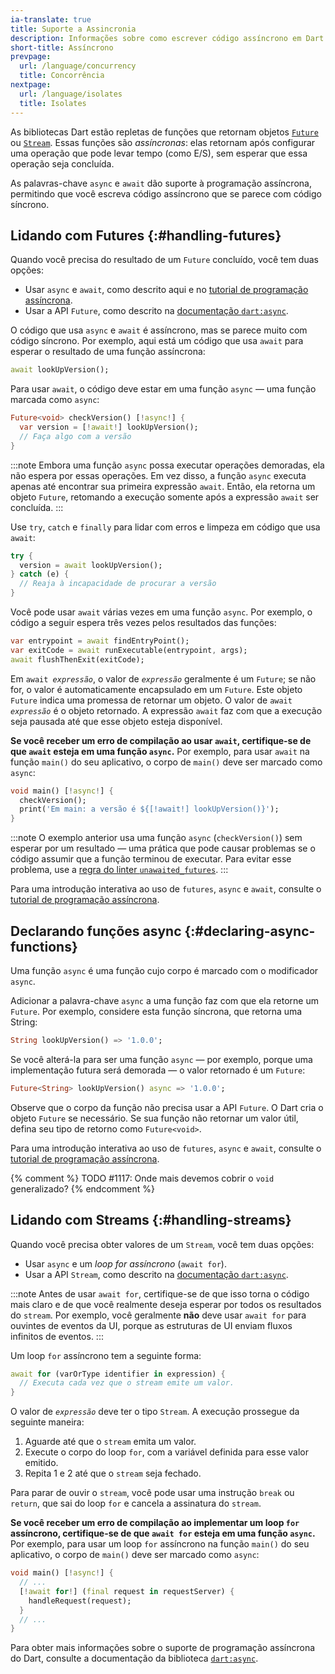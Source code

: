 ```yaml
---
ia-translate: true
title: Suporte a Assincronia
description: Informações sobre como escrever código assíncrono em Dart.
short-title: Assíncrono
prevpage:
  url: /language/concurrency
  title: Concorrência
nextpage:
  url: /language/isolates
  title: Isolates
---
```


<?code-excerpt replace="/ *\/\/\s+ignore_for_file:[^\n]+\n//g; /(^|\n) *\/\/\s+ignore:[^\n]+\n/$1/g; /(\n[^\n]+) *\/\/\s+ignore:[^\n]+\n/$1\n/g; / *\/\/\s+ignore:[^\n]+//g; /([A-Z]\w*)\d\b/$1/g"?>

As bibliotecas Dart estão repletas de funções que retornam objetos [`Future`][`Future`] ou [`Stream`][`Stream`]. Essas funções são _assíncronas_: elas retornam após configurar uma operação que pode levar tempo (como E/S), sem esperar que essa operação seja concluída.

As palavras-chave `async` e `await` dão suporte à programação assíncrona, permitindo que você escreva código assíncrono que se parece com código síncrono.


## Lidando com Futures {:#handling-futures}

Quando você precisa do resultado de um `Future` concluído, você tem duas opções:

* Usar `async` e `await`, como descrito aqui e no [tutorial de programação assíncrona](/libraries/async/async-await).
* Usar a API `Future`, como descrito na [documentação `dart:async`](/libraries/dart-async#future).

O código que usa `async` e `await` é assíncrono, mas se parece muito com código síncrono. Por exemplo, aqui está um código que usa `await` para esperar o resultado de uma função assíncrona:

<?code-excerpt "misc/lib/language_tour/async.dart (await-look-up-version)"?>
```dart
await lookUpVersion();
```

Para usar `await`, o código deve estar em uma função `async` — uma função marcada como `async`:

<?code-excerpt "misc/lib/language_tour/async.dart (checkVersion)" replace="/async|await/[!$&!]/g"?>
```dart
Future<void> checkVersion() [!async!] {
  var version = [!await!] lookUpVersion();
  // Faça algo com a versão
}
```

:::note
Embora uma função `async` possa executar operações demoradas, ela não espera por essas operações. Em vez disso, a função `async` executa apenas até encontrar sua primeira expressão `await`. Então, ela retorna um objeto `Future`, retomando a execução somente após a expressão `await` ser concluída.
:::

Use `try`, `catch` e `finally` para lidar com erros e limpeza em código que usa `await`:

<?code-excerpt "misc/lib/language_tour/async.dart (try-catch)"?>
```dart
try {
  version = await lookUpVersion();
} catch (e) {
  // Reaja à incapacidade de procurar a versão
}
```

Você pode usar `await` várias vezes em uma função `async`. Por exemplo, o código a seguir espera três vezes pelos resultados das funções:

<?code-excerpt "misc/lib/language_tour/async.dart (repeated-await)"?>
```dart
var entrypoint = await findEntryPoint();
var exitCode = await runExecutable(entrypoint, args);
await flushThenExit(exitCode);
```

Em <code>await <em>expressão</em></code>, o valor de <code><em>expressão</em></code> geralmente é um `Future`; se não for, o valor é automaticamente encapsulado em um `Future`. Este objeto `Future` indica uma promessa de retornar um objeto. O valor de <code>await <em>expressão</em></code> é o objeto retornado. A expressão `await` faz com que a execução seja pausada até que esse objeto esteja disponível.

**Se você receber um erro de compilação ao usar `await`, certifique-se de que `await` esteja em uma função `async`.** Por exemplo, para usar `await` na função `main()` do seu aplicativo, o corpo de `main()` deve ser marcado como `async`:

<?code-excerpt "misc/lib/language_tour/async.dart (main)" replace="/async|await/[!$&!]/g"?>
```dart
void main() [!async!] {
  checkVersion();
  print('Em main: a versão é ${[!await!] lookUpVersion()}');
}
```

:::note
O exemplo anterior usa uma função `async` (`checkVersion()`) sem esperar por um resultado — uma prática que pode causar problemas se o código assumir que a função terminou de executar. Para evitar esse problema, use a [regra do linter `unawaited_futures`][unawaited_futures linter rule].
:::

Para uma introdução interativa ao uso de `futures`, `async` e `await`, consulte o [tutorial de programação assíncrona](/libraries/async/async-await).


## Declarando funções async {:#declaring-async-functions}

Uma função `async` é uma função cujo corpo é marcado com o modificador `async`.

Adicionar a palavra-chave `async` a uma função faz com que ela retorne um `Future`. Por exemplo, considere esta função síncrona, que retorna uma String:

<?code-excerpt "misc/lib/language_tour/async.dart (sync-look-up-version)"?>
```dart
String lookUpVersion() => '1.0.0';
```

Se você alterá-la para ser uma função `async` — por exemplo, porque uma implementação futura será demorada — o valor retornado é um `Future`:

<?code-excerpt "misc/lib/language_tour/async.dart (async-look-up-version)"?>
```dart
Future<String> lookUpVersion() async => '1.0.0';
```

Observe que o corpo da função não precisa usar a API `Future`. O Dart cria o objeto `Future` se necessário. Se sua função não retornar um valor útil, defina seu tipo de retorno como `Future<void>`.

Para uma introdução interativa ao uso de `futures`, `async` e `await`, consulte o [tutorial de programação assíncrona](/libraries/async/async-await).

{% comment %}
TODO #1117: Onde mais devemos cobrir o `void` generalizado?
{% endcomment %}


## Lidando com Streams {:#handling-streams}

Quando você precisa obter valores de um `Stream`, você tem duas opções:

* Usar `async` e um _loop for assíncrono_ (`await for`).
* Usar a API `Stream`, como descrito na [documentação `dart:async`](/libraries/dart-async#stream).

:::note
Antes de usar `await for`, certifique-se de que isso torna o código mais claro e de que você realmente deseja esperar por todos os resultados do `stream`. Por exemplo, você geralmente **não** deve usar `await for` para ouvintes de eventos da UI, porque as estruturas de UI enviam fluxos infinitos de eventos.
:::

Um loop `for` assíncrono tem a seguinte forma:

<?code-excerpt "misc/lib/language_tour/async.dart (await-for)"?>
```dart
await for (varOrType identifier in expression) {
  // Executa cada vez que o stream emite um valor.
}
```

O valor de <code><em>expressão</em></code> deve ter o tipo `Stream`. A execução prossegue da seguinte maneira:

1. Aguarde até que o `stream` emita um valor.
2. Execute o corpo do loop `for`, com a variável definida para esse valor emitido.
3. Repita 1 e 2 até que o `stream` seja fechado.

Para parar de ouvir o `stream`, você pode usar uma instrução `break` ou `return`, que sai do loop `for` e cancela a assinatura do `stream`.

**Se você receber um erro de compilação ao implementar um loop `for` assíncrono, certifique-se de que `await for` esteja em uma função `async`.** Por exemplo, para usar um loop `for` assíncrono na função `main()` do seu aplicativo, o corpo de `main()` deve ser marcado como `async`:

<?code-excerpt "misc/lib/language_tour/async.dart (number-thinker)" replace="/async|await for/[!$&!]/g"?>
```dart
void main() [!async!] {
  // ...
  [!await for!] (final request in requestServer) {
    handleRequest(request);
  }
  // ...
}
```

Para obter mais informações sobre o suporte de programação assíncrona do Dart, consulte a documentação da biblioteca [`dart:async`](/libraries/dart-async).

[`Future`]: {{site.dart-api}}/dart-async/Future-class.html
[`Stream`]: {{site.dart-api}}/dart-async/Stream-class.html
[unawaited_futures linter rule]: /tools/linter-rules/unawaited_futures

